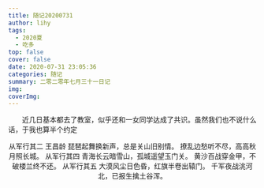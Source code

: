 ```yaml
---
title: 随记20200731
author: lihy
tags:
  - 2020夏
  - 吃多
top: false
cover: false
date: 2020-07-31 23:05:36
categories: 随记
summary: 二零二零年七月三十一日记
img:
coverImg:
---
```


&emsp;&emsp;近几日基本都去了教室，似乎还和一女同学达成了共识。虽然我们也不说什么话，于我也算半个约定  
<center>
从军行其二  
王昌龄  
琵琶起舞换新声，总是关山旧别情。  
撩乱边愁听不尽，高高秋月照长城。  
从军行其四  
青海长云暗雪山，孤城遥望玉门关。  
黄沙百战穿金甲，不破楼兰终不还。  
从军行其五
大漠风尘日色昏，红旗半卷出辕门。  
千军夜战洮河北，已报生擒土谷浑。
</center>
